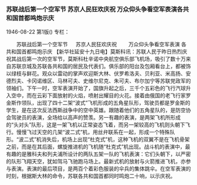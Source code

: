### 苏联战后第一个空军节  苏京人民狂欢庆祝  万众仰头争看空军表演各共和国首都鸣炮示庆

1946-08-22
第1版()
专栏：

　　苏联战后第一个空军节
　  苏京人民狂欢庆祝
　　万众仰头争看空军表演  各共和国首都鸣炮示庆
    【新华社延安十九日电】莫斯科讯：苏联人民于昨日热烈庆祝其战后第一次的空军节，莫斯科杜辛诺中央航空俱乐部飞机场，吸引了数十万来自苏联京城及苏联各共和国的居民及代表们。俱乐部的阳台及包厢看台上，都被饰以绿枝与鲜花。观众以雷动的掌声欢迎斯大林、伏罗希洛夫、贝利亚、米高扬、安德烈夫、卡冈诺维区、马林可夫、史维尔尼克、朱可夫、布尔加宁等苏联党政军的领袖们。下午一时，空军表演开始了，国旗升起之后，三千个五彩色的飞行汽球升入空中，而在云彩下面放射的火焰，喷射出耀目的火花。接着由俄国的老飞行家罗金斯作领队，出现了四十二架“波式”飞机形成的五角星队形，驾驶员都是罗金斯的学生，是在这次反法西斯战争中的空中英雄。跟随着他们的五角星队的，是防空协会驾驶员的表演，全场给以高声的赞羡。另一有趣的表演，是两架飞机所形成的“头对头”队形，这是一架飞机以正常姿态飞着，而另一架较高的飞机则头朝下飞行。慢慢飞过天空的几架“波二式”机，用丝弁联系在一起，形成一个特殊队形。“波二式”机消失后，机场上出现“杜克式”机，这种飞机的双翼不是在飞机骨架之前，而是在其后面，螺旋推进机的飞机随“杜克式”机出现。战斗机的表演中，最有趣的是雅科夫和列夫浦所设计的两队五架一队的飞机表演：它们头朝下，以严密的队形飞翔天空，犹如驾马飞驰跑马场上。最新式机的放射与火箭推进飞机，亦参与表演。表演的最后项目，是两百个着彩色服装的伞兵的集体跳伞。在空军表演的时刻，根据斯大林的命令，苏联各共和国首都同时鸣炮二十响，以示庆祝。
